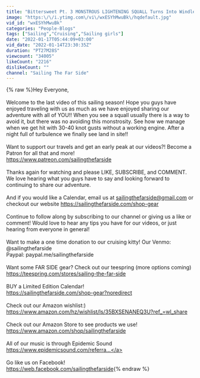 ```yaml
---
title: "Bittersweet Pt. 3 MONSTROUS LIGHTENING SQUALL Turns Into Windless Doldrums, And FINALLY We MADE IT"
image: "https:\/\/i.ytimg.com\/vi\/wxESYhMwuBk\/hqdefault.jpg"
vid_id: "wxESYhMwuBk"
categories: "People-Blogs"
tags: ["Sailing","Cruising","Sailing girls"]
date: "2022-01-17T05:44:09+03:00"
vid_date: "2022-01-14T23:30:35Z"
duration: "PT27M28S"
viewcount: "34005"
likeCount: "2216"
dislikeCount: ""
channel: "Sailing The Far Side"
---
```

{% raw %}Hey Everyone,<br /><br />Welcome to the last video of this sailing season! Hope you guys have enjoyed traveling with us as much as we have enjoyed sharing our adventure with all of YOU!! When you see a squall usually there is a way to avoid it, but there was no avoiding this monstrosity. See how we manage when we get hit with 30-40 knot gusts without a working engine. After a night full of turbulence we finally see land in site!! <br /><br />Want to support our travels and get an early peak at our videos?! Become a Patron for all that and more! <br /><a rel="nofollow" target="blank" href="https://www.patreon.com/sailingthefarside">https://www.patreon.com/sailingthefarside</a><br /><br />Thanks again for watching and please LIKE, SUBSCRIBE, and COMMENT. We love hearing what you guys have to say and looking forward to continuing to share our adventure.<br /><br />And if you would like a Calendar, email us at sailingthefarside@gmail.com or checkout our website <a rel="nofollow" target="blank" href="https://sailingthefarside.com/shop-gear">https://sailingthefarside.com/shop-gear</a><br /><br />Continue to follow along by subscribing to our channel or giving us a like or comment! Would love to hear any tips you have for our videos, or just hearing from everyone in general!<br /><br />Want to make a one time donation to our cruising kitty! Our Venmo:<br />@sailingthefarside <br />Paypal: paypal.me/sailingthefarside<br /><br />Want some FAR SIDE gear? Check out our teespring (more options coming)<br /><a rel="nofollow" target="blank" href="https://teespring.com/stores/sailing-the-far-side">https://teespring.com/stores/sailing-the-far-side</a><br /><br />BUY a Limited Edition Calendar!<br /><a rel="nofollow" target="blank" href="https://sailingthefarside.com/shop-gear?noredirect">https://sailingthefarside.com/shop-gear?noredirect</a><br /><br />Check out our Amazon wishlist:) <br /><a rel="nofollow" target="blank" href="https://www.amazon.com/hz/wishlist/ls/35BXSENANEQ3U?ref_=wl_share">https://www.amazon.com/hz/wishlist/ls/35BXSENANEQ3U?ref_=wl_share</a><br /><br />Check out our Amazon Store to see products we use!<br /><a rel="nofollow" target="blank" href="https://www.amazon.com/shop/sailingthefarside">https://www.amazon.com/shop/sailingthefarside</a><br /><br />All of our music is through Epidemic Sound<br /><a rel="nofollow" target="blank" href="https://www.epidemicsound.com/referra...">https://www.epidemicsound.com/referra...</a><br /><br />Go like us on Facebook!<br /><a rel="nofollow" target="blank" href="https://web.facebook.com/sailingthefarside">https://web.facebook.com/sailingthefarside</a>{% endraw %}
